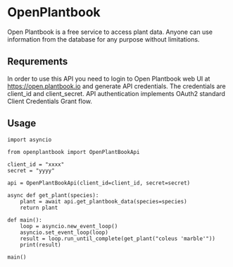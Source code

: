 # OpenPlantbook
Open Plantbook is a free service to access plant data. Anyone can use information from the database for any purpose without limitations.



## Requrements
In order to use this API you need to login to Open Plantbook web UI at https://open.plantbook.io and generate API credentials. The credentials are client_id and client_secret. API authentication implements OAuth2 standard Client Credentials Grant flow.

## Usage
```
import asyncio

from openplantbook import OpenPlantBookApi

client_id = "xxxx"
secret = "yyyy"

api = OpenPlantBookApi(client_id=client_id, secret=secret)

async def get_plant(species):
    plant = await api.get_plantbook_data(species=species)
    return plant

def main():
    loop = asyncio.new_event_loop()
    asyncio.set_event_loop(loop)
    result = loop.run_until_complete(get_plant("coleus 'marble'"))
    print(result)

main()
```
